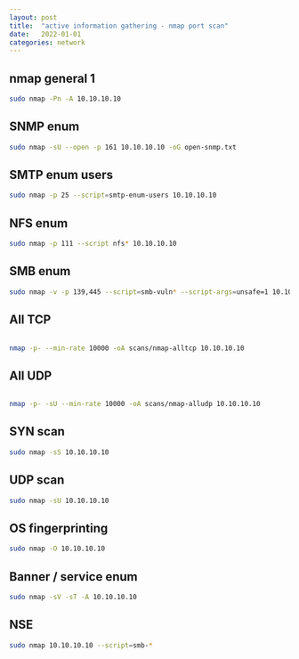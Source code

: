 ```yaml
---
layout: post
title:  "active information gathering - nmap port scan"
date:   2022-01-01
categories: network
---
```


## nmap general 1

```bash
sudo nmap -Pn -A 10.10.10.10
```

## SNMP enum

```bash
sudo nmap -sU --open -p 161 10.10.10.10 -oG open-snmp.txt
```

## SMTP enum users

```bash
sudo nmap -p 25 --script=smtp-enum-users 10.10.10.10
```

## NFS enum

```bash
sudo nmap -p 111 --script nfs* 10.10.10.10
```

## SMB enum

```bash
sudo nmap -v -p 139,445 --script=smb-vuln* --script-args=unsafe=1 10.10.10.10
```

## All TCP

```bash

nmap -p- --min-rate 10000 -oA scans/nmap-alltcp 10.10.10.10

```

## All UDP

```bash

nmap -p- -sU --min-rate 10000 -oA scans/nmap-alludp 10.10.10.10

```

## SYN scan

```bash
sudo nmap -sS 10.10.10.10
```

## UDP scan

```bash
sudo nmap -sU 10.10.10.10
```

## OS fingerprinting

```bash
sudo nmap -O 10.10.10.10
```

## Banner / service enum

```bash
sudo nmap -sV -sT -A 10.10.10.10
```

## NSE

```bash
sudo nmap 10.10.10.10 --script=smb-*
```